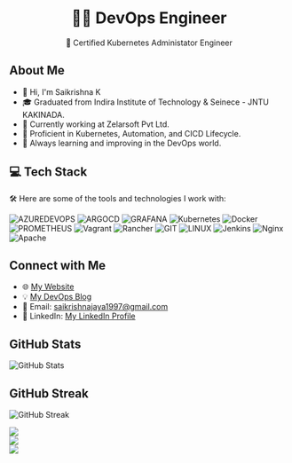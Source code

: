 <h1 align="center">👨‍💻 DevOps Engineer</h1>

<p align="center">
  🏅 Certified Kubernetes Administator Engineer 
</p>

## About Me

- 👋 Hi, I'm Saikrishna K
- 🎓 Graduated from Indira Institute of Technology & Seinece - JNTU KAKINADA.
- 💼 Currently working at Zelarsoft Pvt Ltd.
- 🔧 Proficient in Kubernetes, Automation, and CICD Lifecycle.
- 🌱 Always learning and improving in the DevOps world.

## 💻 Tech Stack

🛠️ Here are some of the tools and technologies I work with:




![AZUREDEVOPS](https://img.shields.io/badge/azuredevops-0078D7.svg?style=for-the-badge&logo=azuredevops&logoColor=white&color=%230078D7) 
![ARGOCD](https://img.shields.io/badge/argo-EF7B4D.svg?style=for-the-badge&logo=argo&logoColor=white&color=%23EF7B4D) 
![GRAFANA](https://img.shields.io/badge/grafana-F46800.svg?style=for-the-badge&logo=grafana&logoColor=white&color=%23F46800) 
![Kubernetes](https://img.shields.io/badge/kubernetes-%23326ce5.svg?style=for-the-badge&logo=kubernetes&logoColor=white) 
![Docker](https://img.shields.io/badge/docker-%230db7ed.svg?style=for-the-badge&logo=docker&logoColor=white) 
![PROMETHEUS](https://img.shields.io/badge/prometheus-E6522C.svg?style=for-the-badge&logo=prometheus&logoColor=white&color=%23E6522C) 
![Vagrant](https://img.shields.io/badge/vagrant-%231563FF.svg?style=for-the-badge&logo=vagrant&logoColor=white) 
![Rancher](https://img.shields.io/badge/rancher-%230075A8.svg?style=for-the-badge&logo=rancher&logoColor=white) 
![GIT](https://img.shields.io/badge/Git-fc6d26?style=for-the-badge&logo=git&logoColor=white) 
![LINUX](https://img.shields.io/badge/Linux-FCC624?style=for-the-badge&logo=linux&logoColor=black) 
![Jenkins](https://img.shields.io/badge/jenkins-%232C5263.svg?style=for-the-badge&logo=jenkins&logoColor=white) 
![Nginx](https://img.shields.io/badge/nginx-%23009639.svg?style=for-the-badge&logo=nginx&logoColor=white) 
![Apache](https://img.shields.io/badge/apache-%23D42029.svg?style=for-the-badge&logo=apache&logoColor=white)
<!--
# - ☁️ AWS
# - 🐙 ArgoCD
# - 🐳 Docker
# - ☸️ Kubernetes
# - ⎈ Helm
# - ☁️ Azure DevOps
-->
## Connect with Me

- 🌐 [My Website](https://sai8465.github.io)
- 💡 [My DevOps Blog](https://medium.com/@saikrishnajaya1997)
- 📧 Email: saikrishnajaya1997@gmail.com
- 📲 LinkedIn: [My LinkedIn Profile](https://www.linkedin.com/in/sai-krishna-8b2948219)

## GitHub Stats

![GitHub Stats](https://github-readme-stats.vercel.app/api?username=sai8465&show_icons=true)

## GitHub Streak

![GitHub Streak](https://github-readme-streak-stats.herokuapp.com/?user=sai8465)




![](https://github-readme-stats.vercel.app/api?username=Saikrishna&theme=dark&hide_border=false&include_all_commits=false&count_private=true)<br/>
![](https://github-readme-streak-stats.herokuapp.com/?user=Saikrishna&theme=dark&hide_border=false)<br/>
![](https://github-readme-stats.vercel.app/api/top-langs/?username=Saikrishna&theme=dark&hide_border=false&include_all_commits=false&count_private=true&layout=compact)
<!--
**sai8465/sai8465** is a ✨ _special_ ✨ repository because its `README.md` (this file) appears on your GitHub profile.

Here are some ideas to get you started:

- 🔭 I’m currently working on ...
- 🌱 I’m currently learning ...
- 👯 I’m looking to collaborate on ...
- 🤔 I’m looking for help with ...
- 💬 Ask me about ...
- 📫 How to reach me: ...
- 😄 Pronouns: ...
- ⚡ Fun fact: ...
-->
